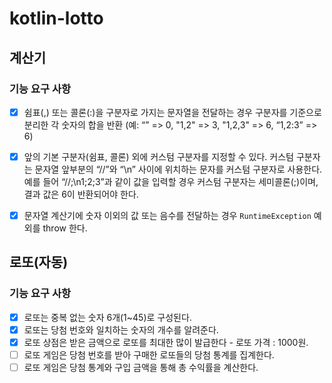 # kotlin-lotto

## 계산기

### 기능 요구 사항

* [x] 쉼표(,) 또는 콜론(:)을 구분자로 가지는 문자열을 전달하는 경우 구분자를 기준으로 분리한 각 숫자의 합을 반환 (예: “” => 0, "1,2" => 3, "1,2,3" => 6, “1,2:3” => 6)
* [x] 앞의 기본 구분자(쉼표, 콜론) 외에 커스텀 구분자를 지정할 수 있다. 커스텀 구분자는 문자열 앞부분의 “//”와 “\n” 사이에 위치하는 문자를 커스텀 구분자로 사용한다. 예를 들어 “//;\n1;2;3”과 같이 값을 입력할 경우 커스텀 구분자는 세미콜론(;)이며, 결과 값은 6이 반환되어야 한다.
* [x] 문자열 계산기에 숫자 이외의 값 또는 음수를 전달하는 경우 `RuntimeException` 예외를 throw 한다.


## 로또(자동)

### 기능 요구 사항

* [x] 로또는 중복 없는 숫자 6개(1~45)로 구성된다.
* [x] 로또는 당첨 번호와 일치하는 숫자의 개수를 알려준다.
* [x] 로또 상점은 받은 금액으로 로또를 최대한 많이 발급한다 - 로또 가격 : 1000원.
* [ ] 로또 게임은 당첨 번호를 받아 구매한 로또들의 당첨 통계를 집계한다.
* [ ] 로또 게임은 당첨 통계와 구입 금액을 통해 총 수익률을 계산한다.
